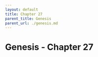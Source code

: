 ```yaml
---
layout: default
title: Chapter 27
parent_title: Genesis
parent_url: ./genesis.md
---
```


# Genesis - Chapter 27
